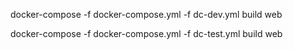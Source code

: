 
docker-compose -f docker-compose.yml -f dc-dev.yml build web

docker-compose -f docker-compose.yml -f dc-test.yml build web